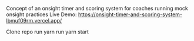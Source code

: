 Concept of an onsight timer and scoring system for coaches running mock onsight practices
Live Demo: https://onsight-timer-and-scoring-system-lbmuf09rm.vercel.app/

Clone repo
run yarn
run yarn start